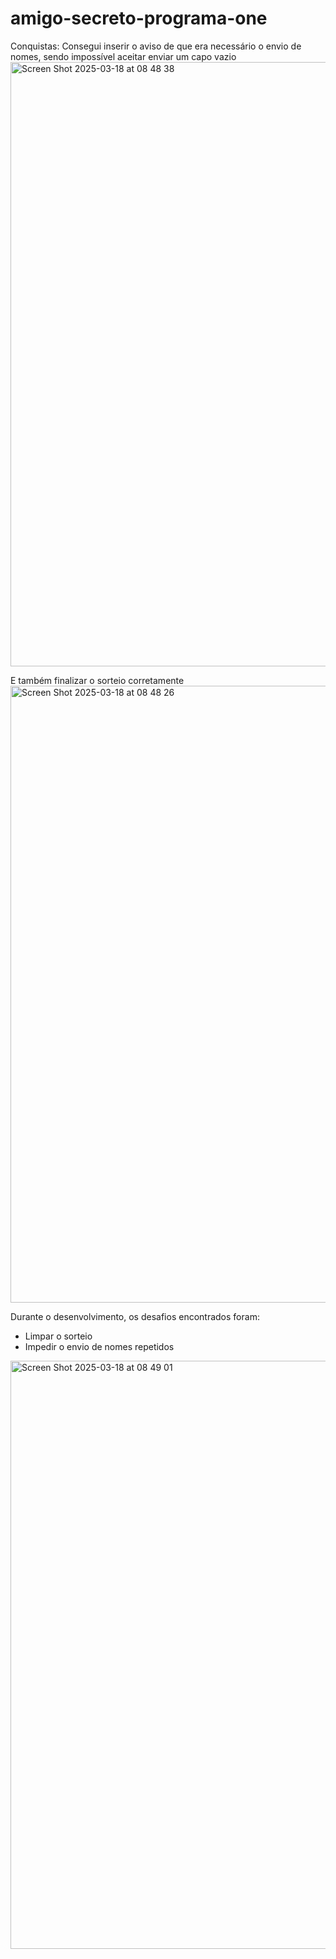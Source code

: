 # amigo-secreto-programa-one

Conquistas:
Consegui inserir o aviso de que era necessário o envio de nomes, sendo impossível aceitar enviar um capo vazio
<img width="967" alt="Screen Shot 2025-03-18 at 08 48 38" src="https://github.com/user-attachments/assets/fc6f0a8f-b15a-4944-9d2a-df8511b3a819" />

E também finalizar o sorteio corretamente
<img width="987" alt="Screen Shot 2025-03-18 at 08 48 26" src="https://github.com/user-attachments/assets/d2f0c7ea-7eac-4b06-ba35-ac20f177fb63" />


Durante o desenvolvimento, os desafios encontrados foram:
- Limpar o sorteio
- Impedir o envio de nomes repetidos

<img width="941" alt="Screen Shot 2025-03-18 at 08 49 01" src="https://github.com/user-attachments/assets/bf297e5e-88cd-4783-aa87-f457896163ef" />
